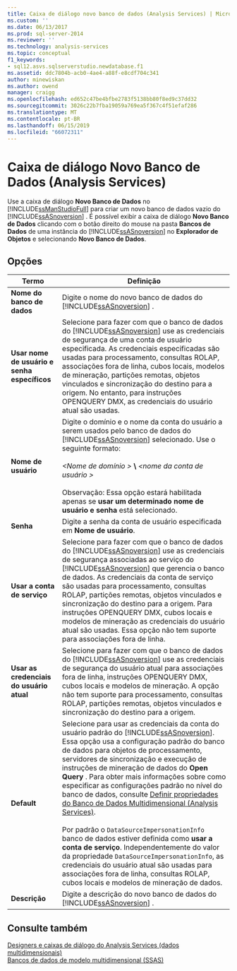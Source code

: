 ```yaml
---
title: Caixa de diálogo novo banco de dados (Analysis Services) | Microsoft Docs
ms.custom: ''
ms.date: 06/13/2017
ms.prod: sql-server-2014
ms.reviewer: ''
ms.technology: analysis-services
ms.topic: conceptual
f1_keywords:
- sql12.asvs.sqlserverstudio.newdatabase.f1
ms.assetid: ddc7804b-acb0-4ae4-a88f-e8cdf704c341
author: minewiskan
ms.author: owend
manager: craigg
ms.openlocfilehash: ed652c47be4bfbe2783f5138bb80f8ed9c37dd32
ms.sourcegitcommit: 3026c22b7fba19059a769ea5f367c4f51efaf286
ms.translationtype: MT
ms.contentlocale: pt-BR
ms.lasthandoff: 06/15/2019
ms.locfileid: "66072311"
---
```

# <a name="new-database-dialog-box-analysis-services"></a>Caixa de diálogo Novo Banco de Dados (Analysis Services)
  Use a caixa de diálogo **Novo Banco de Dados** no [!INCLUDE[ssManStudioFull](../includes/ssmanstudiofull-md.md)] para criar um novo banco de dados vazio do [!INCLUDE[ssASnoversion](../includes/ssasnoversion-md.md)] . É possível exibir a caixa de diálogo **Novo Banco de Dados** clicando com o botão direito do mouse na pasta **Bancos de Dados** de uma instância do [!INCLUDE[ssASnoversion](../includes/ssasnoversion-md.md)] no **Explorador de Objetos** e selecionando **Novo Banco de Dados**.  
  
## <a name="options"></a>Opções  
  
|Termo|Definição|  
|----------|----------------|  
|**Nome do banco de dados**|Digite o nome do novo banco de dados do [!INCLUDE[ssASnoversion](../includes/ssasnoversion-md.md)] .|  
|**Usar nome de usuário e senha específicos**|Selecione para fazer com que o banco de dados do [!INCLUDE[ssASnoversion](../includes/ssasnoversion-md.md)] use as credenciais de segurança de uma conta de usuário especificada. As credenciais especificadas são usadas para processamento, consultas ROLAP, associações fora de linha, cubos locais, modelos de mineração, partições remotas, objetos vinculados e sincronização do destino para a origem. No entanto, para instruções OPENQUERY DMX, as credenciais do usuário atual são usadas.|  
|**Nome de usuário**|Digite o domínio e o nome da conta do usuário a serem usados pelo banco de dados do [!INCLUDE[ssASnoversion](../includes/ssasnoversion-md.md)] selecionado. Use o seguinte formato:<br /><br /> *\<Nome de domínio >* **\\**  *\<nome da conta de usuário >*<br /><br /> Observação: Essa opção estará habilitada apenas se **usar um determinado nome de usuário e senha** está selecionado.|  
|**Senha**|Digite a senha da conta de usuário especificada em **Nome de usuário**.|  
|**Usar a conta de serviço**|Selecione para fazer com que o banco de dados do [!INCLUDE[ssASnoversion](../includes/ssasnoversion-md.md)] use as credenciais de segurança associadas ao serviço do [!INCLUDE[ssASnoversion](../includes/ssasnoversion-md.md)] que gerencia o banco de dados. As credenciais da conta de serviço são usadas para processamento, consultas ROLAP, partições remotas, objetos vinculados e sincronização do destino para a origem. Para instruções OPENQUERY DMX, cubos locais e modelos de mineração as credenciais do usuário atual são usadas. Essa opção não tem suporte para associações fora de linha.|  
|**Usar as credenciais do usuário atual**|Selecione para fazer com que o banco de dados do [!INCLUDE[ssASnoversion](../includes/ssasnoversion-md.md)] use as credenciais de segurança do usuário atual para associações fora de linha, instruções OPENQUERY DMX, cubos locais e modelos de mineração. A opção não tem suporte para processamento, consultas ROLAP, partições remotas, objetos vinculados e sincronização do destino para a origem.|  
|**Default**|Selecione para usar as credenciais da conta do usuário padrão do [!INCLUDE[ssASnoversion](../includes/ssasnoversion-md.md)]. Essa opção usa a configuração padrão do banco de dados para objetos de processamento, servidores de sincronização e execução de instruções de mineração de dados do **Open Query** . Para obter mais informações sobre como especificar as configurações padrão no nível do banco de dados, consulte [Definir propriedades do Banco de Dados Multidimensional &#40;Analysis Services&#41;](multidimensional-models/set-multidimensional-database-properties-analysis-services.md).<br /><br /> Por padrão o `DataSourceImpersonationInfo` banco de dados estiver definida como **usar a conta de serviço**. Independentemente do valor da propriedade `DataSourceImpersonationInfo`, as credenciais do usuário atual são usadas para associações fora de linha, consultas ROLAP, cubos locais e modelos de mineração de dados.|  
|**Descrição**|Digite a descrição do novo banco de dados do [!INCLUDE[ssASnoversion](../includes/ssasnoversion-md.md)] .|  
  
## <a name="see-also"></a>Consulte também  
 [Designers e caixas de diálogo do Analysis Services &#40;dados multidimensionais&#41;](analysis-services-designers-and-dialog-boxes-multidimensional-data.md)   
 [Bancos de dados de modelo multidimensional &#40;SSAS&#41;](multidimensional-models/multidimensional-model-databases-ssas.md)  
  
  
